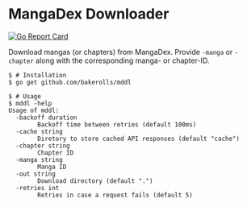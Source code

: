 # MangaDex Downloader

[![Go Report Card](https://goreportcard.com/badge/github.com/bakerolls/mddl)](https://goreportcard.com/report/github.com/bakerolls/mddl)

Download mangas (or chapters) from MangaDex. Provide `-manga` or `-chapter` along with the corresponding manga- or chapter-ID.

```
$ # Installation
$ go get github.com/bakerolls/mddl
```

```
$ # Usage
$ mddl -help
Usage of mddl:
  -backoff duration
        Backoff time between retries (default 100ms)
  -cache string
        Diretory to store cached API responses (default "cache")
  -chapter string
        Chapter ID
  -manga string
        Manga ID
  -out string
        Download directory (default ".")
  -retries int
        Retries in case a request fails (default 5)
```
